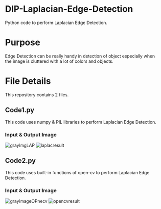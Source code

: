 # DIP-Laplacian-Edge-Detection
Python code to perform Laplacian Edge Detection.

# Purpose
Edge Detection can be really handy in detection of object especially when the image is cluttered with a lot of colors and objects.

# File Details
This repository contains 2 files.

## Code1.py
This code uses numpy & PIL libraries to perform Laplacian Edge Detection.

### Input & Output Image
![grayImgLAP](https://user-images.githubusercontent.com/19593774/105561326-398c9b80-5d38-11eb-86e4-aec1c6c96e5a.png)
![laplacresult](https://user-images.githubusercontent.com/19593774/105561329-3a253200-5d38-11eb-8acf-cfa2b205e80b.png)

## Code2.py
This code uses built-in functions of open-cv to perform Laplacian Edge Detection.

### Input & Output Image
![grayImageOPnecv](https://user-images.githubusercontent.com/19593774/105561304-28dc2580-5d38-11eb-8e97-a693b325f619.png)
![opencvresult](https://user-images.githubusercontent.com/19593774/105561308-2a0d5280-5d38-11eb-9327-784736d0da80.png)
